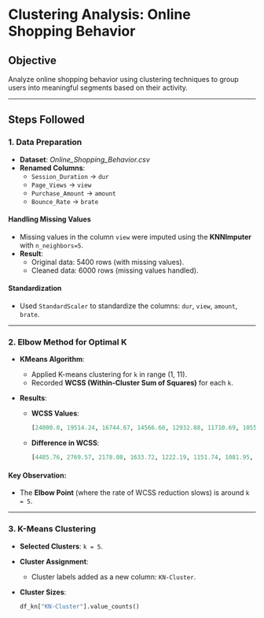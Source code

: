 # **Clustering Analysis: Online Shopping Behavior**

## **Objective**
Analyze online shopping behavior using clustering techniques to group users into meaningful segments based on their activity.

---

## **Steps Followed**

### **1. Data Preparation**
- **Dataset**: *Online_Shopping_Behavior.csv*
- **Renamed Columns**:
  - `Session_Duration` → `dur`
  - `Page_Views` → `view`
  - `Purchase_Amount` → `amount`
  - `Bounce_Rate` → `brate`

#### **Handling Missing Values**
- Missing values in the column `view` were imputed using the **KNNImputer** with `n_neighbors=5`.
- **Result**:
  - Original data: 5400 rows (with missing values).
  - Cleaned data: 6000 rows (missing values handled).

#### **Standardization**
- Used `StandardScaler` to standardize the columns: `dur`, `view`, `amount`, `brate`.

---

### **2. Elbow Method for Optimal K**
- **KMeans Algorithm**:
  - Applied K-means clustering for `k` in range (1, 11).
  - Recorded **WCSS (Within-Cluster Sum of Squares)** for each `k`.

- **Results**:
  - **WCSS Values**:
    ```python
    [24000.0, 19514.24, 16744.67, 14566.60, 12932.88, 11710.69, 10558.95, 9477.00, 8980.54, 8448.16]
    ```
  - **Difference in WCSS**:
    ```python
    [4485.76, 2769.57, 2178.08, 1633.72, 1222.19, 1151.74, 1081.95, 496.46, 532.38]
    ```

#### **Key Observation**:
- The **Elbow Point** (where the rate of WCSS reduction slows) is around `k = 5`.

---

### **3. K-Means Clustering**
- **Selected Clusters**: `k = 5`.
- **Cluster Assignment**:
  - Cluster labels added as a new column: `KN-Cluster`.

- **Cluster Sizes**:
  ```python
  df_kn["KN-Cluster"].value_counts()